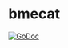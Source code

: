 # bmecat

[![GoDoc](https://godoc.org/gitlab.com/mclgmbh/golang-pkg/bmecat?status.svg)](https://godoc.org/gitlab.com/mclgmbh/golang-pkg/bmecat)

